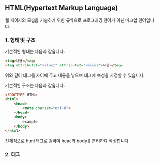 ## HTML(Hypertext Markup Language)
웹 페이지의 모습을 기술하기 위한 규약으로 프로그래밍 언어가 아닌 마크업 언어입니다.


### 1. 형태 및 구조
기본적인 형태는 다음과 같습니다.
```html
<tag>내용</tag>
<tag attribute1="value1" attribute2="value2">내용</tag>
```
위와 같이 태그를 사이에 두고 내용을 넣으며 태그에 속성을 지정할 수 있습니다.  
  
  
기본적인 구조는 다음과 같습니다.
```html
<!DOCTYPE HTML>
<html>
    <head>
        <meta charset="utf-8">
    </head>
    <body>
        example
    </body>
</html>
```
전체적으로 html 태그로 감싸며 head와 body를 분리하여 작성합니다.
  
  
### 2. 태그
